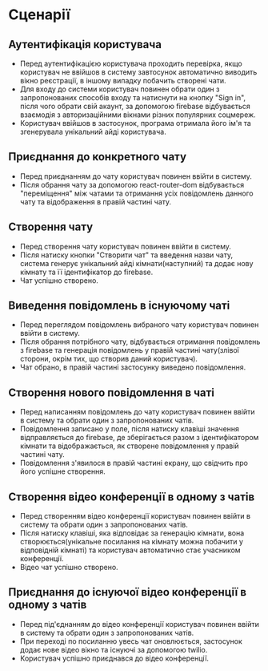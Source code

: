 # Сценарії

## Аутентифікація користувача

- Перед аутентифікацією користувача проходить перевірка, якщо користувач не ввійшов в систему завтосунок автоматично виводить вікно реєстрації, в іншому випадку побачить створені чати.
- Для входу до системи користувач повинен обрати один з запропонованих способів входу та натиснути на кнопку "Sign in", після чого обрати свій акаунт, за допомогою firebase відбувається взаємодія з авторизаційними вікнами різних популярних соцмереж.
- Користувач ввійшов в застосунок, програма отримала його ім'я та згенерувала унікальний айді користувача.

## Приєднання до конкретного чату

- Перед приєднанням до чату користувач повинен ввійти в систему.
- Після обрання чату за допомогою react-router-dom відбувається "переміщення" між чатами та отримання усіх повідомлень данного чату та відображення в правій частині чату.

## Створення чату

- Перед створення чату користувач повинен ввійти в систему.
- Після натиску кнопки "Створити чат" та введення назви чату, система генерує унікальний айді кімнати(наступний) та додає нову кімнату та її ідентифікатор до firebase.
- Чат успішно створено.

## Виведення повідомлень в існуючому чаті

- Перед переглядом повідомлень вибраного чату користувач повинен ввійти в систему.
- Після обрання потрібного чату, відбувається отримання повідомлень з firebase та генерація повідомлень у правій частині чату(злівої сторони, окрім тих, що створив даний користувач).
- Чат обрано, в правій частині застосунку виведено повідомлення.

## Створення нового повідомлення в чаті

- Перед написанням повідомлень до чату користувач повинен ввійти в систему та обрати один з запропонованих чатів.
- Повідомлення записано у поле, після натиску клавіші значення відправляється до firebase, де зберігається разом з ідентифікатором кімнати та відображається, як створене повідомлення у правій частині чату.
- Повідомлення з'явилося в правій частині екрану, що свідчить про його успішне створення.

## Створення відео конференції в одному з чатів

- Перед створенням відео конференції користувач повинен ввійти в систему та обрати один з запропонованих чатів.
- Після натиску клавіші, яка відповідає за генерацію кімнати, вона створюється(унікальне посилання на кімнату можна побачити у відповідній кімнаті) та користувач автоматично стає учасником конференції.
- Відео чат успішно створено.

## Приєднання до існуючої відео конференції в одному з чатів

- Перед під'єднанням до відео конференції користувач повинен ввійти в систему та обрати один з запропонованих чатів.
- При переході по посиланню увесь чат оновлюється, застосунок додає нове відео вікно та існуючі за допомогою twilio.
- Користувач успішно приєднався до відео конференції.
